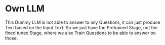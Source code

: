 # Own LLM

This Dummy LLM is not able to answer to any Questions, it can just produce Text based on the Input Text. So we just have the Pretrained Stage, not the fined tuned Stage, where we also Train Questions to be able to answer on those.